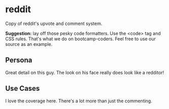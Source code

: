 # reddit
Copy of reddit's upvote and comment system.

**Suggestion:** lay off those pesky code formatters. Use the &lt;code&gt; tag and CSS rules. That's what we do on bootcamp-coders. Feel free to use our source as an example.

## Persona
Great detail on this guy. The look on his face really does look like a redditor!

## Use Cases
I love the coverage here. There's a lot more than just the commenting.

